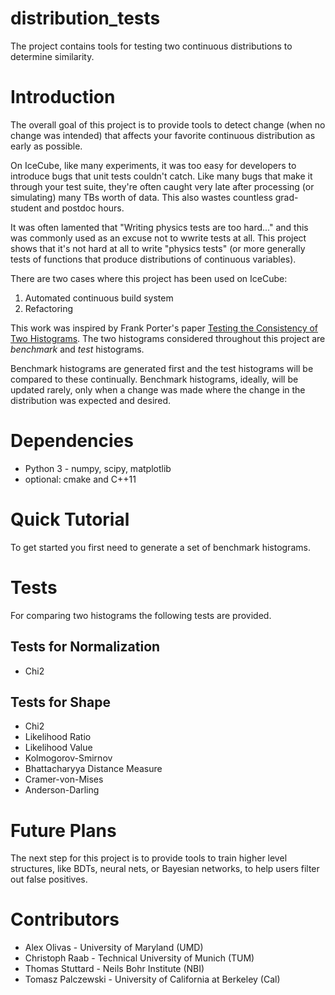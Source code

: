 # distribution_tests
The project contains tools for testing two continuous distributions to determine
similarity.

# Introduction

The overall goal of this project is to provide tools to detect change (when no
change was intended) that affects your favorite continuous distribution as early
as possible.

On IceCube, like many experiments, it was too easy for developers to introduce
bugs that unit tests couldn't catch.  Like many bugs that make it through your
test suite, they're often caught very late after processing (or simulating)
many TBs worth of data.  This also wastes countless grad-student and postdoc
hours.

It was often lamented that "Writing physics tests are too hard..." and this was
commonly used as an excuse not to wwrite tests at all.  This project shows
that it's not hard at all to write "physics tests" (or more generally tests of
functions that produce distributions of continuous variables).

There are two cases where this project has been used on IceCube:
1. Automated continuous build system
2. Refactoring

This work was inspired by Frank Porter's paper [Testing the Consistency of
Two Histograms](https://arxiv.org/abs/0804.0380).  The two histograms
considered throughout this project are *benchmark* and *test* histograms.

Benchmark histograms are generated first and the test histograms will be
compared to these continually.  Benchmark histograms, ideally, will be
updated rarely, only when a change was made where the change in the
distribution was expected and desired.

# Dependencies

* Python 3 - numpy, scipy, matplotlib
* optional: cmake and C++11

# Quick Tutorial

To get started you first need to generate a set of benchmark histograms.

# Tests

For comparing two histograms the following tests are provided.

## Tests for Normalization

* Chi2

## Tests for Shape

* Chi2 
* Likelihood Ratio
* Likelihood Value
* Kolmogorov-Smirnov
* Bhattacharyya Distance Measure
* Cramer-von-Mises
* Anderson-Darling

# Future Plans
The next step for this project is to provide tools to train higher level
structures, like BDTs, neural nets, or Bayesian networks, to help users
filter out false positives.

# Contributors
* Alex Olivas - University of Maryland (UMD)
* Christoph Raab - Technical University of Munich (TUM)
* Thomas Stuttard - Neils Bohr Institute (NBI)
* Tomasz Palczewski - University of California at Berkeley (Cal)